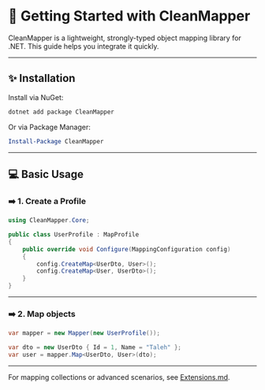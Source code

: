 # 🚀 Getting Started with CleanMapper

CleanMapper is a lightweight, strongly-typed object mapping library for .NET. This guide helps you integrate it quickly.

---

## ✨ Installation

Install via NuGet:

```bash
dotnet add package CleanMapper
```

Or via Package Manager:

```powershell
Install-Package CleanMapper
```

---

## 💻 Basic Usage

### ➡️ 1. Create a Profile

```csharp
using CleanMapper.Core;

public class UserProfile : MapProfile
{
    public override void Configure(MappingConfiguration config)
    {
        config.CreateMap<UserDto, User>();
        config.CreateMap<User, UserDto>();
    }
}
```

---

### ➡️ 2. Map objects

```csharp
var mapper = new Mapper(new UserProfile());

var dto = new UserDto { Id = 1, Name = "Taleh" };
var user = mapper.Map<UserDto, User>(dto);
```

---

For mapping collections or advanced scenarios, see [Extensions.md](Extensions.md).